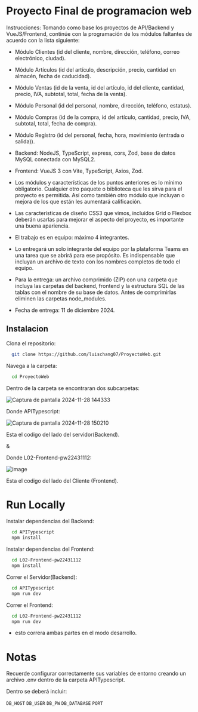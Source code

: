 # Proyecto Final de programacion web
Instrucciones: Tomando como base los proyectos de API/Backend y VueJS/Frontend, continúe con la programación de los módulos faltantes de acuerdo 
con la lista siguiente: 

 - Módulo Clientes (id del cliente, nombre, dirección, teléfono, correo 
electrónico, ciudad). 

 - Módulo Artículos (id del artículo, descripción, precio, cantidad en almacén, 
fecha de caducidad). 

 - Módulo Ventas (id de la venta, id del artículo, id del cliente, cantidad, precio, 
IVA, subtotal, total, fecha de la venta). 

 - Módulo Personal (id del personal, nombre, dirección, teléfono, estatus). 

 - Módulo Compras (id de la compra, id del artículo, cantidad, precio, IVA, 
subtotal, total, fecha de compra).

 - Módulo Registro (id del personal, fecha, hora, movimiento (entrada o salida)). 

 - Backend: NodeJS, TypeScript, express, cors, Zod, base de datos MySQL conectada con MySQL2. 

 - Frontend: VueJS 3 con Vite, TypeScript, Axios, Zod. 

 - Los módulos y características de los puntos anteriores es lo mínimo obligatorio. 
Cualquier otro paquete o biblioteca que les sirva para el proyecto es permitida. 
Así como también otro módulo que incluyan o mejora de los que están les aumentará calificación.

 - Las características de diseño CSS3 que vimos, incluídos Grid o Flexbox 
deberán usarlas para mejorar el aspecto del proyecto, es importante una buena 
apariencia. 

- El trabajo es en equipo: máximo 4 integrantes.

 - Lo entregará un solo integrante del equipo  por la plataforma Teams en una tarea que se abrirá para ese propósito. Es indispensable que incluyan un archivo de texto con los nombres completos de todo el equipo.

 - Para la entrega: un archivo comprimido (ZIP) con una carpeta que incluya las carpetas del backend, frontend y la estructura SQL de las tablas con el nombre de su base de datos. Antes de comprimirlas eliminen las carpetas 
node_modules.

 - Fecha de entrega: 11 de diciembre 2024.


## Instalacion

Clona el repositorio:

```bash
  git clone https://github.com/luischang07/ProyectoWeb.git
```
Navega a la carpeta:
```bash
  cd ProyectoWeb
```
Dentro de la carpeta se encontraran dos subcarpetas:

![Captura de pantalla 2024-11-28 144333](https://github.com/user-attachments/assets/4f78040b-287c-4cad-a2c9-2e8461afb98a)

Donde APITypescript:


![Captura de pantalla 2024-11-28 150210](https://github.com/user-attachments/assets/2c3c0e34-eeac-44b5-be90-970160e9b481)


Esta el codigo del lado del servidor(Backend).

&

Donde L02-Frontend-pw22431112:


![image](https://github.com/user-attachments/assets/26b14659-f392-43b0-9a67-dcdd87596248)

Esta el codigo del lado del Cliente (Frontend).


# Run Locally

Instalar dependencias del Backend:

```bash
  cd APITypescript
  npm install
```

Instalar dependencias del Frontend:

```bash
  cd L02-Frontend-pw22431112
  npm install
```

Correr el Servidor(Backend):

```bash
  cd APITypescript
  npm run dev
```

Correr el Frontend:

```bash
  cd L02-Frontend-pw22431112
  npm run dev
```
- esto correra ambas partes en el modo desarrollo.

# Notas

Recuerde configurar correctamente sus variables de entorno creando un archivo .env dentro de la carpeta APITypescript.

Dentro se deberá incluir:

`DB_HOST`
`DB_USER`
`DB_PW`
`DB_DATABASE`
`PORT`

